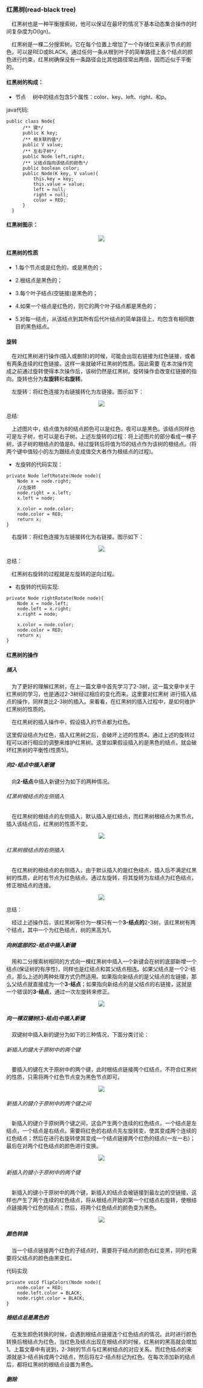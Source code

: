 ### 红黑树(read-black tree)
 &ensp;&ensp;红黑树也是一种平衡搜索树，他可以保证在最坏的情况下基本动态集合操作的时间复杂度为O(lgn)。
 
 &ensp;&ensp;红黑树是一棵二分搜索树，它在每个位置上增加了一个存储位来表示节点的颜色，可以是RED或BLACK。通过任何一条从根到叶子的简单路径上各个结点的颜色进行约束，红黑树确保没有一条路径会比其他路径常出两倍，因而近似于平衡的。
 
#### 红黑树的构成：
 
 * 节点
 &ensp;&ensp;树中的结点包含5个属性：color、key、left、right、和p。
 
 java代码:
 ```
public class Node{
       /** 键*/
       public K key;
       /** 相关联的值*/
       public V value;
       /** 左右子树*/
       public Node left,right;
       /** 父结点指向该结点的颜色*/
       public boolean color;
       public Node(K key, V value){
           this.key = key;
           this.value = value;
           left = null;
           right = null;
           color = RED;
       }
   }
```
 
#### 红黑树图示：
 
 <div align="center">
       <img src="https://github.com/FunCheney/data-structure/blob/master/src/main/java/com/fchen/datastructure/tree/image/rbTree_3.gif">
</div>
 
#### 红黑树的性质
  
  * 1.每个节点或是红色的，或是黑色的；
  
  * 2.根结点是黑色的；
  
  * 3.每个叶子结点(空链接)是黑色的；
  
  * 4.如果一个结点是红色的，则它的两个叶子结点都是黑色的；
  
  * 5.对每一结点，从该结点到其所有后代叶结点的简单路径上，均包含有相同数目的黑色结点。
 
#### 旋转

&ensp;&ensp;在对红黑树进行操作(插入或删除)的时候，可能会出现右链接为红色链接，或者有两条连续的红色链接。这样一来就破坏红黑树的性质。因此需要
在本次操作完成之前通过旋转使得本次操作后，该树仍然是红黑树。旋转操作会改变红链接的指向。旋转也分为**左旋转**和**右旋转**。

&ensp;&ensp;左旋转：将红色连接为右链接转化为左链接。图示如下：

 <div align="center">
       <img src="https://github.com/FunCheney/data-structure/blob/master/src/main/java/com/fchen/datastructure/tree/image/rbTree_4.gif">
</div>

总结:

&ensp;&ensp;上述图片中，结点值为8的结点颜色可以是红色，夜可以是黑色。该结点同样也可是左子树，也可以是右子树。上述左旋转的过程：将上述图片的部分看成一棵子树，该子树的根结点的值是8。经过旋转后将值为15的结点作为该树的根结点。(将两个键中值较小的左为跟结点变成值交大者作为根结点的过程)。

* 左旋转的代码实现：
```
private Node leftRotate(Node node){
    Node x = node.right;
    //左旋转
    node.right = x.left;
    x.left = node;

    x.color = node.color;
    node.color = RED;
    return x;
}
```


&ensp;&ensp;右旋转：将红色连接为左链接转化为右链接。图示如下：

 <div align="center">
       <img src="https://github.com/FunCheney/data-structure/blob/master/src/main/java/com/fchen/datastructure/tree/image/rbTree_5.gif">
</div>

总结：

&ensp;&ensp;红黑树右旋转的过程就是左旋转的逆向过程。

* 右旋转的代码实现:
```
private Node rightRotate(Node node){
    Node x = node.left;
    node.left = x.right;
    x.right = node;

    x.color = node.color;
    node.color = RED;
    return x;
}
```
  
#### 红黑树的操作
 
##### 插入
&ensp;&ensp;为了更好的理解红黑树，在上一篇文章中首先学习了2-3树，这一篇文章中关于红黑树的学习，也是通过2-3树经过相应的变化而来。这里要对红黑树
进行插入结点的操作，同样类比2-3树的插入。来看看，在红黑树的插入过程中，是如何维护红黑树的性质的。

&ensp;&ensp;在红黑树的插入操作中，假设插入的节点都为红色。

这里假设结点为红色，插入红黑树之后，会破坏上述的性质4。通过上述的旋转过程可以进行相应的调整来维护红黑树。这里如果假设插入的是黑色的结点，就会破坏红黑树的平衡性(性质5)。

##### 向2-结点中插入新键
&ensp;&ensp;向**2-结点**中插入新键分为如下的两种情况。

###### 红黑树根结点的左侧插入
&ensp;&ensp;在红黑树的根结点的左侧插入，默认插入是红结点，而红黑树根结点为黑节点，插入该结点后，红黑树的性质不变。

 <div align="center">
       <img src="https://github.com/FunCheney/data-structure/blob/master/src/main/java/com/fchen/datastructure/tree/image/rbTree_insert_0.jpg">
</div>


###### 红黑树根结点的右侧插入
&ensp;&ensp;在红黑树的根结点的右侧插入，由于默认插入的是红色结点，插入后不满足红黑树的性质，此时右节点为红色结点。通过左旋转，将其旋转为左结点为红色结点，修正根结点的连接。

 <div align="center">
       <img src="https://github.com/FunCheney/data-structure/blob/master/src/main/java/com/fchen/datastructure/tree/image/rbTree_insert_1.gif">
</div>

总结：

&ensp;&ensp;经过上述操作后，该红黑树等价为一棵只有一个**3-结点的**2-3树，该红黑树有两个结点，其中一个为红色结点，树的黑高为1。

##### 向树底部的2-结点中插入新键
&ensp;&ensp;用和二分搜索树相同的方式向一棵红黑树中插入一个新键会在树的底部新增一个结点(保证树的有序性)，同样也是红结点和其父结点相连。如果父结点是一个2-结点，那么上述的两种处理方式仍然适用。如果指向新结点的是父结点的左链接，那么父结点就直接成为一个**3-结点**；如果指向新结点的是父结点的右链接，这就是一个错误的**3-结点**，通过一次左旋转来修正。

 <div align="center">
       <img src="https://github.com/FunCheney/data-structure/blob/master/src/main/java/com/fchen/datastructure/tree/image/rbTree_insert_2.gif">
</div>

##### 向一棵双键树(3-结点)中插入新键
&ensp;&ensp;双键树中插入新的键分为如下的三种情况，下面分类讨论：

###### 新插入的键大于原树中的两个键
&ensp;&ensp;要插入的键在大于原树中的两个键，此时根结点链接两个红结点，不符合红黑树的性质，只需将两个红色节点变为黑色节点即可。

 <div align="center">
       <img src="https://github.com/FunCheney/data-structure/blob/master/src/main/java/com/fchen/datastructure/tree/image/rbTree_insert_3.gif">
</div>

###### 新插入的键介于原树中的两个键之间
&ensp;&ensp;新插入的键介于原树两个键之间，这会产生两个连续的红色结点，一个结点是左结点，一个结点是右结点。需要将红色的右结点先左旋转变，使其变成两个连续的红色结点；然后在进行右旋转使其变成一个结点链接两个红色的结点(一左一右)；最后在对两个红色结点的颜色进行变换。

 <div align="center">
       <img src="https://github.com/FunCheney/data-structure/blob/master/src/main/java/com/fchen/datastructure/tree/image/rbTree_insert_4.gif">
</div>

###### 新插入的键小于原树中的两个键
&ensp;&ensp;新插入的键小于原树中的两个键，新插入的结点会被链接到最左边的空链接，这样也产生了两个连续的红色结点，将从根结点开始的第一个红结点右旋转，使根结点链接两个红色的结点；然后，将两个红色结点的颜色变为黑色。

 <div align="center">
       <img src="https://github.com/FunCheney/data-structure/blob/master/src/main/java/com/fchen/datastructure/tree/image/rbTree_insert_5.gif">
</div>

##### 颜色转换
&ensp;&ensp;当一个结点链接两个红色的子结点时，需要将子结点的颜色右红变黑，同时也需要将父结点的颜色由黑变红。

代码实现
```
private void flipColors(Node node){
    node.color = RED;
    node.left.color = BLACK;
    node.right.color = BLACK;
}
```

##### 根结点总是黑色的
&ensp;&ensp;在发生颜色转换的时候，会遇到根结点链接连个红色结点的情况。此时进行颜色转换后根结点为红色，当红色及结点出现在根结点的时候，红黑树的黑高就会增加1。上篇文章中有说到，2-3树的节点与红黑树结点的对应关系。而红色结点的来源就是3-结点拆成两个2结点，然后将左2-结点标记为红色。在每次添加新的结点后，都将红黑树的根结点设置为黑色。




##### 删除






















